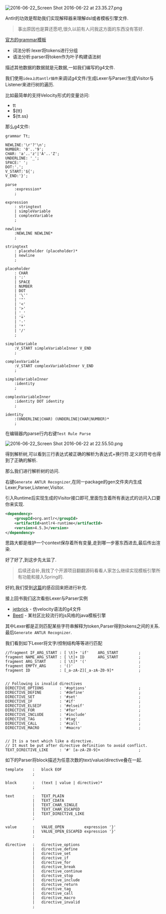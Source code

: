 ![2016-06-22_Screen Shot 2016-06-22 at 23.35.27.png](https://o4dyfn0ef.qnssl.com/image/2016-06-22_Screen%20Shot%202016-06-22%20at%2023.35.27.png?imageView2/2/h/120) 

Antlr的功效是帮助我们实现解释器来理解dsl或者模板引擎文件. 

> 事出原因也是算还愿吧,很久以前有人问我这方面的东西没有答好. 

[官方的grammar模板](https://github.com/antlr/grammars-v4) 

- 词法分析:lexer将tokens进行分组
- 语法分析:parser将token作为叶子构建语法树 

描述其他数据的数据就是元数据,一如我们编写的g4文件. 

我们使用`idea上的antlr插件`来调试g4文件/生成Lexer与Parser/生成Visitor与Listener来进行树的遍历. 

比如最简单的支持Velocity形式的变量访问: 

- tt
- ${tt}
- ${tt.ss}

那么g4文件:  

```antlr
grammar Tt;

NEWLINE:'\r'?'\n';
NUMBER: '0'..'9';
CHAR: 'a'..'z'|'A'..'Z';
UNDERLINE: '_';
SPACE:' ';
DOT:'.';
V_START:'${';
V_END:'}';

parse
	:expression*
	;
	
expression
	: stringtext
	| simpleVariable
	| complexVariable
	;

newline
	:NEWLINE NEWLINE*
	;

stringtext
	: placeholder (placeholder)*
	| newline
	;

placeholder
	: CHAR
	| ':'
	| SPACE
	| NUMBER
	| DOT
	| '\''
	| '"'
	| '<'
	| '>'
	| '_'
	| '+'
	| '-'
	| '*'
	| '/'
	;

simpleVariable
	:V_START simpleVariableInner V_END
	;

complexVariable
	:V_START complexVariableInner V_END
	;

simpleVariableInner
	:identity
	;

complexVariableInner
	:identity DOT identity
	;

identity
	:(UNDERLINE|CHAR) (UNDERLINE|CHAR|NUMBER)*
	;
``` 

在编辑器内parse行内右键`Test Rule Parse` 

![2016-06-22_Screen Shot 2016-06-22 at 22.55.50.png](https://o4dyfn0ef.qnssl.com/image/2016-06-22_Screen%20Shot%202016-06-22%20at%2022.55.50.png?imageView2/2/h/600) 

得到解析树,可以看到三行表达式被正确的解析为表达式+换行符.定义的符号也得到了正确的解析. 

那么我们进行解析树的访问.  

右键`Generate ANTLR Recognizer`,在同一package的gen文件夹内生成Lexer,Parser,Listener,Visitor.  

引入Runtime后实现生成的Visitor接口即可,里面包含着所有表达式的访问入口要你来实现.  

```xml
<dependency>
    <groupId>org.antlr</groupId>
    <artifactId>antlr4-runtime</artifactId>
    <version>4.5.3</version>
</dependency>
```  

思路大都是维护一个context保存着所有变量,走到哪一步塞东西进去,最后传出渲染.  

好了好了,到这步先太监了.  

> 后续还会补,我找了个开源项目翻翻源码看看人家怎么继续实现模板引擎所有功能和接入Spring的. 

好的,我们受到[这篇](http://www.slahser.com/2016/06/23/他们怎么写开发框架/)的感召回来把进行补完. 

接上回书我们这次看些Lexer与Parser实例 

- [jetbrick](https://github.com/subchen/jetbrick-template-2x/tree/master/jetbrick-template/src/main/antlr4/jetbrick/template/runtime/parser/grammer) - 仿velocity语法的g4文件
- [Beetl](https://github.com/javamonkey/beetl2.0/tree/master/beetl-core/src/main/java/org/beetl/core/parser) - 某社区比较流行的js风格的java模板引擎  

其中Lexer都是正则匹配某些字符串解释为token,Parser得到tokens之间的关系.最后`Generate ANTLR Recognizer`. 

我们看到如下Lexer将文字/控制结构等等进行匹配 

```antlr
//fragment IF_ARG_START : [ \t]+ 'if'    ARG_START         ;
fragment NAME_ARG_START : [ \t]+ ID      ARG_START         ;
fragment ARG_START      : [ \t]* '('                       ;
fragment EMPTY_ARG      : '()'                             ;
fragment ID             : [_a-zA-Z][_a-zA-Z0-9]*           ;


// Following is invalid directives
DIRECTIVE_OPTIONS       : '#options'                       ;
DIRECTIVE_DEFINE        : '#define'                        ;
DIRECTIVE_SET           : '#set'                           ;
DIRECTIVE_IF            : '#if'                            ;
DIRECTIVE_ELSEIF        : '#elseif'                        ;
DIRECTIVE_FOR           : '#for'                           ;
DIRECTIVE_INCLUDE       : '#include'                       ;
DIRECTIVE_TAG           : '#tag'                           ;
DIRECTIVE_CALL          : '#call'                          ;
DIRECTIVE_MACRO         : '#macro'                         ;


// It is a text which like a directive.
// It must be put after directive definition to avoid conflict.
TEXT_DIRECTIVE_LIKE     : '#' [a-zA-Z0-9]+                 ;
``` 

如下的Parser将block描述为任意次数的text/value/directive叠在一起. 

```antlr
template    :   block EOF
            ;

block       :   (text | value | directive)*
            ;

text        :   TEXT_PLAIN
            |   TEXT_CDATA
            |   TEXT_CHAR_SINGLE
            |   TEXT_CHAR_ESCAPED
            |   TEXT_DIRECTIVE_LIKE
            ;

value       :   VALUE_OPEN         expression '}'
            |   VALUE_OPEN_ESCAPED expression '}'
            ;

directive   :   directive_options
            |   directive_define
            |   directive_set
            |   directive_if
            |   directive_for
            |   directive_break
            |   directive_continue
            |   directive_stop
            |   directive_include
            |   directive_return
            |   directive_tag
            |   directive_call
            |   directive_macro
            |   directive_invalid
            ;
``` 








